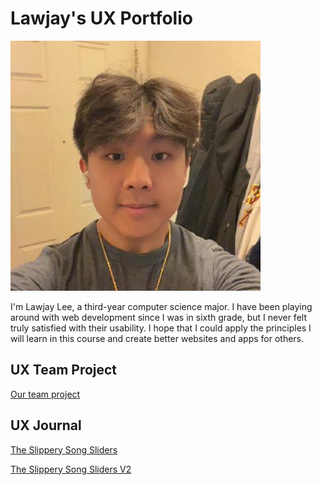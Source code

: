 # Lawjay's UX Portfolio

![Profile Picture](./assets/profile.jpeg)

I'm Lawjay Lee, a third-year computer science major. I have been
playing around with web development since I was in sixth grade, but I
never felt truly satisfied with their usability. I hope that I could
apply the principles I will learn in this course and create better
websites and apps for others.

## UX Team Project

[Our team project](https://github.com/chicostate/djsongmatch-ux)

## UX Journal

[The Slippery Song Sliders](journal1/)

[The Slippery Song Sliders V2](journal2/)
